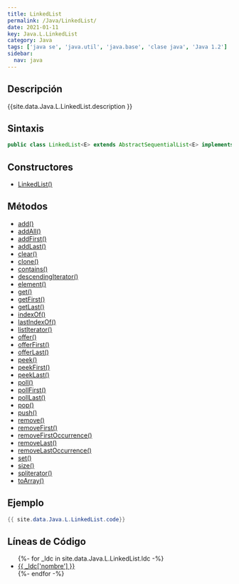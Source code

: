 ```yaml
---
title: LinkedList
permalink: /Java/LinkedList/
date: 2021-01-11
key: Java.L.LinkedList
category: Java
tags: ['java se', 'java.util', 'java.base', 'clase java', 'Java 1.2']
sidebar: 
  nav: java
---
```


## Descripción
{{site.data.Java.L.LinkedList.description }}

## Sintaxis
~~~java
public class LinkedList<E> extends AbstractSequentialList<E> implements List<E>, Deque<E>, Cloneable, Serializable
~~~

## Constructores
* [LinkedList()](/Java/LinkedList/LinkedList/)

## Métodos
* [add()](/Java/LinkedList/add/)
* [addAll()](/Java/LinkedList/addAll/)
* [addFirst()](/Java/LinkedList/addFirst/)
* [addLast()](/Java/LinkedList/addLast/)
* [clear()](/Java/LinkedList/clear/)
* [clone()](/Java/LinkedList/clone/)
* [contains()](/Java/LinkedList/contains/)
* [descendingIterator()](/Java/LinkedList/descendingIterator/)
* [element()](/Java/LinkedList/element/)
* [get()](/Java/LinkedList/get/)
* [getFirst()](/Java/LinkedList/getFirst/)
* [getLast()](/Java/LinkedList/getLast/)
* [indexOf()](/Java/LinkedList/indexOf/)
* [lastIndexOf()](/Java/LinkedList/lastIndexOf/)
* [listIterator()](/Java/LinkedList/listIterator/)
* [offer()](/Java/LinkedList/offer/)
* [offerFirst()](/Java/LinkedList/offerFirst/)
* [offerLast()](/Java/LinkedList/offerLast/)
* [peek()](/Java/LinkedList/peek/)
* [peekFirst()](/Java/LinkedList/peekFirst/)
* [peekLast()](/Java/LinkedList/peekLast/)
* [poll()](/Java/LinkedList/poll/)
* [pollFirst()](/Java/LinkedList/pollFirst/)
* [pollLast()](/Java/LinkedList/pollLast/)
* [pop()](/Java/LinkedList/pop/)
* [push()](/Java/LinkedList/push/)
* [remove()](/Java/LinkedList/remove/)
* [removeFirst()](/Java/LinkedList/removeFirst/)
* [removeFirstOccurrence()](/Java/LinkedList/removeFirstOccurrence/)
* [removeLast()](/Java/LinkedList/removeLast/)
* [removeLastOccurrence()](/Java/LinkedList/removeLastOccurrence/)
* [set()](/Java/LinkedList/set/)
* [size()](/Java/LinkedList/size/)
* [spliterator()](/Java/LinkedList/spliterator/)
* [toArray()](/Java/LinkedList/toArray/)

## Ejemplo
~~~java
{{ site.data.Java.L.LinkedList.code}}
~~~

## Líneas de Código
<ul>
{%- for _ldc in site.data.Java.L.LinkedList.ldc -%}
   <li>
       <a href="{{_ldc['url'] }}">{{ _ldc['nombre'] }}</a>
   </li>
{%- endfor -%}
</ul>
